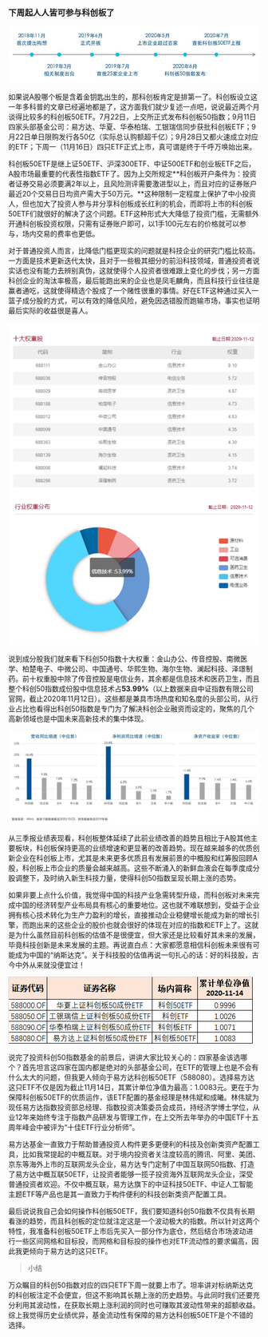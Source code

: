 ### 下周起人人皆可参与科创板了

![历史](../img/kc50etf-yfd-1.png)

如果说A股哪个板是含着金钥匙出生的，那科创板肯定是排第一了。科创板设立这一年多科普的文章已经遍地都是了，这方面我们就少复述一点吧，说说最近两个月谈得比较多的科创板50ETF。7月22日，上交所正式发布科创板50指数；9月11日四家头部基金公司：易方达、华夏、华泰柏瑞、工银瑞信同步获批科创板ETF；9月22日单日限购发行各50亿（实际总认购额超千亿）；9月28日又都火速成立对应的ETF；下周一（11月16日）四只ETF正式上市，真可谓是终于千呼万唤始出来。

科创板50ETF是继上证50ETF、沪深300ETF、中证500ETF和创业板ETF之后，A股市场最重要的代表性指数ETF了。因为上交所规定**科创板开户条件为：投资者证券交易必须要满2年以上，且风险测评需要激进型以上，而且对应的证券账户最近20个交易日日均资产需大于50万元。**这种限制一定程度上保护了中小投资人，但也加大了投资人参与并分享科创板成长红利的机会，而即将上市的科创板50ETF们就很好的解决了这个问题。ETF这种形式大大降低了投资门槛，无需额外开通科创板投资权限，只需有证券账户即可，以1手100元左右的价格就可以参与，场内交易的费率也更低。

对于普通投资人而言，比降低门槛更现实的问题就是科技企业的研究门槛比较高。一方面是技术更新迭代太快，且对于一些极其细分的前沿科技领域，普通投资者说实话也没有能力去辨别真伪，这就使得个人投资者很难跟上变化的步伐；另一方面科创企业的淘汰率极高，最后能跑出来的企业也是凤毛麟角，而且科技行业往往是赢者通吃，这就使得精选个股成了一个赌性很重的事情。好在ETF这种通过买入一篮子成分股的方式，可以有效的降低风险，避免因选错股而跑输市场，事实也证明最后实际的收益很是喜人。

![权重](../img/kc50etf-yfd-2.jpg)

说到成分股我们就来看下科创50指数十大权重：金山办公、传音控股、南微医学、柏楚电子、中微公司、中国通号、华熙生物、海尔生物、澜起科技、泽璟制药。前十权重股中除了传音控股是电信业务，其余都是信息技术和医药卫生，而且整个科创50指数成份股中信息技术占**53.99%**（以上数据来自中证指数有限公司官网，截止2020年11月12日）。这些都是兼具市场热度和知名度的头部公司，从行业占比也看得出科创50指数是专门为了解决科创企业融资而设定的，聚焦的几个高新领域也是中国未来高新技术的集中体现。

![与主板对比](../img/kc50etf-yfd-3.png)

从三季报业绩表现看，科创板整体延续了此前业绩改善的趋势且相比于A股其他主要板块，科创板保持更高的业绩增速和更显著的改善趋势。现在越来越多的优质创新企业在科创板上市，尤其是未来更多优质且有发展前景的中概股和红筹股回顾A股，科创板上市企业的质量会越来越高。这些不断涌入的新鲜血液会在每季度成分股调整下，及时纳入新生科技力量，使得科创50指数呈现长期上涨的态势。

如果非要上点什么价值，我觉得中国的科技产业急需转型升级，而科创板对未来完成中国的经济转型产业布局具有核心的重要地位。这也就不难联想到，受益于企业拥有核心技术转化为生产力盈利的增长，直接推动企业稳健增长能成为新的增长引擎，而跑出来的这些企业的股价也就会很好的体现在对应的指数和ETF上了。这就是为什么虽然目前科创板的估值不是很便宜，但大家还是比较看好其未来的发展，毕竟科技创新是未来发展的主题。再说直白点：大家都愿意相信科创板未来很有可能成为中国的“纳斯达克”。关于科技股的估值再说一句扎心的话：好的科技股，古今中外从来就没便宜过！

![4家产品](../img/kc50etf-yfd-4.png)

说完了投资科创50指数基金的前景后，讲讲大家比较关心的：四家基金该选哪个？首先坦言这四家在国内都是绝对的头部基金公司，在ETF的管理上也是不会有什么太大的问题，但我更人倾向于易方达科创板50ETF（588080）。选择易方达这只ETF不仅是因为截止11月14日，其累计单位净值为最高：1.0083元。更在于为保障科创板50ETF的优质运作，该ETF配置的基金经理是林伟斌和成曦。林伟斌为现任易方达指数投资部总经理、指数投资决策委员会成员，持经济学博士学位，从业12年来始终专注于指数产品研发与管理工作，在上交所去年举办的中国ETF十五周年峰会中被评为“十佳ETF行业分析师”。

易方达基金一直致力于帮助普通投资人构件更多更便利的科技及创新类资产配置工具，比如我常提起的中概互联。对于境内投资者关注度较高的腾讯、阿里、美团、京东等海外上市的互联网龙头企业，易方达专门定制了中国互联网50指数、打造了易方达中概互联50ETF，让投资者能够一揽子投资海外互联网龙头企业，深受普通投资者欢迎。不仅中概互联，易方达旗下的中证科技50ETF、中证人工智能主题ETF等产品也是其一直致力于构件便利的科技创新类资产配置工具。

最后说说我自己会如何操作科创板50ETF，我们要知道科创50指数不仅具有长期看涨的趋势，而且科创板的定位就注定这是一个波动极大的指数。所以针对这两个特性，我准备科创板50ETF上市后先买入一部分作为底仓，然后结合市场波动进行一些区间网格和目标投，而网格和目标投的操作也对ETF流动性的要求偏高，因此我更倾向于易方达的这只ETF。

> 小结

万众瞩目的科创50指数对应的四只ETF下周一就要上市了。坦率讲对标纳斯达克的科创板注定不会便宜，但这不影响其长期上涨的历史趋势。与此同时我们还要充分利用其波动性，在获取长期上涨利润的同时也可赚取其波动性带来的超额收益。综上我觉得历史业绩优异，基金流动性有保障的易方达科创板50ETF是个不错的选择。


